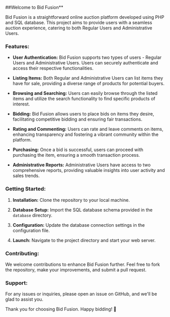 ##Welcome to Bid Fusion**

Bid Fusion is a straightforward online auction platform developed using PHP and SQL database. This project aims to provide users with a seamless auction experience, catering to both Regular Users and Administrative Users.

### Features:

- **User Authentication:** Bid Fusion supports two types of users - Regular Users and Administrative Users. Users can securely authenticate and access their respective functionalities.

- **Listing Items:** Both Regular and Administrative Users can list items they have for sale, providing a diverse range of products for potential buyers.

- **Browsing and Searching:** Users can easily browse through the listed items and utilize the search functionality to find specific products of interest.

- **Bidding:** Bid Fusion allows users to place bids on items they desire, facilitating competitive bidding and ensuring fair transactions.

- **Rating and Commenting:** Users can rate and leave comments on items, enhancing transparency and fostering a vibrant community within the platform.

- **Purchasing:** Once a bid is successful, users can proceed with purchasing the item, ensuring a smooth transaction process.

- **Administrative Reports:** Administrative Users have access to two comprehensive reports, providing valuable insights into user activity and sales trends.

### Getting Started:

1. **Installation:** Clone the repository to your local machine.
   
2. **Database Setup:** Import the SQL database schema provided in the `database` directory.

3. **Configuration:** Update the database connection settings in the configuration file.

4. **Launch:** Navigate to the project directory and start your web server.

### Contributing:

We welcome contributions to enhance Bid Fusion further. Feel free to fork the repository, make your improvements, and submit a pull request.

### Support:

For any issues or inquiries, please open an issue on GitHub, and we'll be glad to assist you.

Thank you for choosing Bid Fusion. Happy bidding! 🎉
